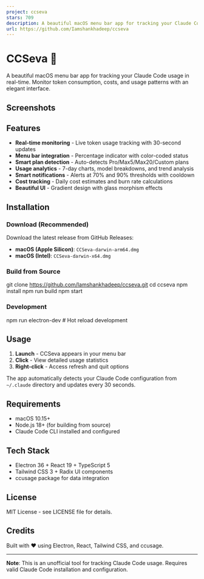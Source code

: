 ```yaml
---
project: ccseva
stars: 709
description: A beautiful macOS menu bar app for tracking your Claude Code usage in real-time.
url: https://github.com/Iamshankhadeep/ccseva
---
```


CCSeva 🤖
=========

A beautiful macOS menu bar app for tracking your Claude Code usage in real-time. Monitor token consumption, costs, and usage patterns with an elegant interface.

Screenshots
-----------

Features
--------

-   **Real-time monitoring** - Live token usage tracking with 30-second updates
-   **Menu bar integration** - Percentage indicator with color-coded status
-   **Smart plan detection** - Auto-detects Pro/Max5/Max20/Custom plans
-   **Usage analytics** - 7-day charts, model breakdowns, and trend analysis
-   **Smart notifications** - Alerts at 70% and 90% thresholds with cooldown
-   **Cost tracking** - Daily cost estimates and burn rate calculations
-   **Beautiful UI** - Gradient design with glass morphism effects

Installation
------------

### Download (Recommended)

Download the latest release from GitHub Releases:

-   **macOS (Apple Silicon)**: `CCSeva-darwin-arm64.dmg`
-   **macOS (Intel)**: `CCSeva-darwin-x64.dmg`

### Build from Source

git clone https://github.com/Iamshankhadeep/ccseva.git
cd ccseva
npm install
npm run build
npm start

### Development

npm run electron-dev  # Hot reload development

Usage
-----

1.  **Launch** - CCSeva appears in your menu bar
2.  **Click** - View detailed usage statistics
3.  **Right-click** - Access refresh and quit options

The app automatically detects your Claude Code configuration from `~/.claude` directory and updates every 30 seconds.

Requirements
------------

-   macOS 10.15+
-   Node.js 18+ (for building from source)
-   Claude Code CLI installed and configured

Tech Stack
----------

-   Electron 36 + React 19 + TypeScript 5
-   Tailwind CSS 3 + Radix UI components
-   ccusage package for data integration

License
-------

MIT License - see LICENSE file for details.

Credits
-------

Built with ❤️ using Electron, React, Tailwind CSS, and ccusage.

* * *

**Note**: This is an unofficial tool for tracking Claude Code usage. Requires valid Claude Code installation and configuration.
